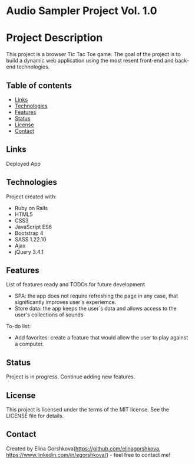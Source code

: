 # Audio Sampler Project Vol. 1.0

# Project Description
This project is a browser Tic Tac Toe game. The goal of the project is to build a dynamic web application using the most resent front-end and back-end technologies.

## Table of contents
* [Links](#links)
* [Technologies](#technologies)
* [Features](#features)
* [Status](#status)
* [License](#license)
* [Contact](#contact)

## Links
Deployed App

## Technologies
Project created with:
* Ruby on Rails
* HTML5
* CSS3
* JavaScript ES6
* Bootstrap 4
* SASS 1.22.10
* Ajax
* jQuery 3.4.1



## Features
List of features ready and TODOs for future development
* SPA: the app does not require refreshing the page in any case, that significantly improves user`s experiemce.
* Store data: the app keeps the user`s data and allows access to the user's collections of sounds

To-do list:
* Add favorites: create a feature that would allow the user to play against a computer.

## Status
Project is in progress.
Continue adding new features.


## License

This project is licensed under the terms of the MIT license. See the LICENSE file for details.

## Contact
Created by Elina Gorshkova(https://github.com/elinagorshkova, https://www.linkedin.com/in/egorshkova/) - feel free to contact me!
